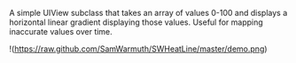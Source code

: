 A simple UIView subclass that takes an array of values 0-100 and displays a horizontal linear gradient displaying those values. Useful for mapping inaccurate values over time.

!(https://raw.github.com/SamWarmuth/SWHeatLine/master/demo.png)
